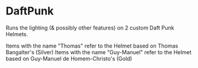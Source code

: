 # DaftPunk
Runs the lighting (&amp; possibly other features) on 2 custom Daft Punk Helmets. 

Items with the name "Thomas" refer to the Helmet based on Thomas Bangalter's (Silver)
Items with the name "Guy-Manuel" refer to the Helmet based on Guy-Manuel de Homem-Christo's (Gold)

